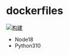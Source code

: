 # dockerfiles

[![构建](https://github.com/openrpacloud/mars-api/actions/workflows/ci.yml/badge.svg)](https://github.com/openrpacloud/dockerfiles/actions/workflows/release_image.yml)


* Node18
* Python310
